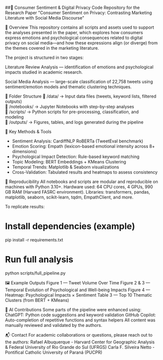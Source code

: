 ##🧠 Consumer Sentiment & Digital Privacy
Code Repository for the Research Paper
"Consumer Sentiment on Privacy: Contrasting Marketing Literature with Social Media Discourse"

📌 Overview
This repository contains all scripts and assets used to support the analyses presented in the paper, which explores how consumers express emotions and psychological consequences related to digital privacy on social media—and how these expressions align (or diverge) from the themes covered in the marketing literature.

The project is structured in two stages:

Literature Review Analysis — identification of emotions and psychological impacts studied in academic research.

Social Media Analysis — large-scale classification of 22,758 tweets using sentiment/emotion models and thematic clustering techniques.

📂 Folder Structure
📁 /data/               → Input data files (tweets, keyword lists, filtered outputs)  
📁 /notebooks/          → Jupyter Notebooks with step-by-step analyses  
📁 /scripts/            → Python scripts for pre-processing, classification, and modeling  
📁 /outputs/            → Figures, tables, and logs generated during the pipeline  


🧪 Key Methods & Tools
- Sentiment Analysis: CardiffNLP RoBERTa (TweetEval benchmark)
- Emotion Scoring: Empath (lexicon-based emotional intensity across 8+ dimensions)
- Psychological Impact Detection: Rule-based keyword matching
- Topic Modeling: BERT Embeddings + KMeans Clustering
- Temporal Trends: Matplotlib & Seaborn visualizations
- Cross-Validation: Tabulated results and heatmaps to assess consistency

🔁 Reproducibility
All notebooks and scripts are modular and reproducible on machines with Python 3.10+.
Hardware used: 64 CPU cores, 4 GPUs, 990 GB RAM (Harvard FASRC environment).
Libraries: transformers, pandas, matplotlib, seaborn, scikit-learn, tqdm, EmpathClient, and more.

To replicate results:
# Install dependencies (example)
pip install -r requirements.txt

# Run full analysis
python scripts/full_pipeline.py

🖼️ Example Outputs
Figure 1 — Tweet Volume Over Time
Figure 2 & 3 — Temporal Evolution of Psychological and Well-being Impacts
Figure 4 — Heatmap: Psychological Impacts × Sentiment
Table 3 — Top 10 Thematic Clusters (from BERT + KMeans)


🤖 AI Contributions
Some parts of the pipeline were enhanced using:
ChatGPT: Python code suggestions and keyword validation
GitHub Copilot: Auto-completion of repetitive functions and syntax helpers
All content was manually reviewed and validated by the authors.



📬 Contact
For academic collaborations or questions, please reach out to the authors:
Rafael Albuquerque - Harvard Center for Geographic Analysis & Federal University of Rio Grande do Sul (UFRGS)
Carla F. Silveira Netto - Pontifical Catholic University of Paraná (PUCPR)
